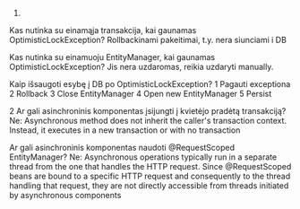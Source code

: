 1.
Kas nutinka su einamąja transakcija, kai gaunamas OptimisticLockException?
	Rollbackinami pakeitimai, t.y. nera siunciami i DB

Kas nutinka su einamuoju EntityManager, kai gaunamas OptimisticLockException?
	Jis nera uzdaromas, reikia uzdaryti manually.

Kaip išsaugoti esybę į DB po OptimisticLockException?
	1 Pagauti exceptiona
	2 Rollback
	3 Close EntityManager
	4 Open new EntityManager
	5 Persist

2
Ar gali asinchroninis komponentas įsijungti į kvietėjo pradėtą transakciją?
	Ne:
	Asynchronous method does not inherit the caller's transaction context. Instead, it executes in a new transaction or with no transaction

Ar gali asinchroninis komponentas naudoti @RequestScoped EntityManager?
	Ne:
	Asynchronous operations typically run in a separate thread from the one that handles the HTTP request. Since @RequestScoped beans are bound to a specific HTTP request and consequently to the thread handling that request, they are not directly accessible from threads initiated by asynchronous components

